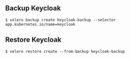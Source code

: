 ## Backup Keycloak
```
$ velero backup create keycloak-backup --selector app.kubernetes.io/name=keycloak
```

## Restore Keycloak
```
$ velero restore create --from-backup keycloak-backup
```